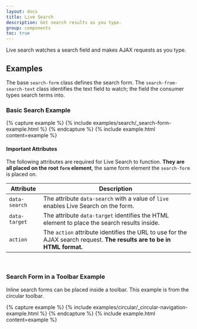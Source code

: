 ```yaml
---
layout: docs
title: Live Search
description: Get search results as you type.
group: components
toc: true
---
```


Live search watches a search field and makes AJAX requests as you type.

## Examples

The base `search-form` class defines the search form. The `search-from-search-text` class identifies the 
text field to watch; the field the consumer types search terms into.

### Basic Search Example

<div class="toolbar-detached">
{% capture example %}
{% include examples/search/_search-form-example.html %}
{% endcapture %}
{% include example.html content=example %} 
</div>

#### Important Attributes

The following attributes are required for Live Search to function. **They are all placed on the root `form` element**, 
the same form element the `search-form` is placed on.

| Attribute     | Description |
|---------------| ----|
| `data-search` | The attribute `data-search` with a value of `live` enables Live Search on the form. |
| `data-target` | The attribute `data-target` identifies the HTML element to place the search results inside. |
| `action`      | The `action` attribute identifies the URL to use for the AJAX search request. **The results are to be in HTML format.** |

<br>

### Search Form in a Toolbar Example

Inline search forms can be placed inside a toolbar. This example is from the circular toolbar.

<div class="toolbar-detached">
{% capture example %}
{% include examples/circular/_circular-navigation-example.html %}
{% endcapture %}
{% include example.html content=example %} 
</div>


